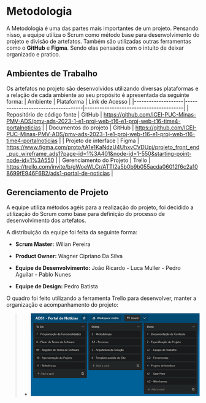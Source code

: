 
# Metodologia

A Metodologia é uma das partes mais importantes de um projeto. Pensando nisso, a equipe utiliza o Scrum como método base para desenvolvimento do projeto e divisão de artefatos. Também são utilizadas outras ferramentas como o **GitHub** e **Figma**. Sendo elas pensadas com o intuito de deixar organizado e pratico.

## Ambientes de Trabalho
Os artefatos no projeto são desenvolvidos utilizando diversas plataformas e a relação de cada ambiente ao seu propósito é apresentada da seguinte forma:
| Ambiente | Plataforma | Link de Acesso                 |
|--------------------|------------------------------------|----------------------------------------|
| Repositório de código fonte    |  GitHub  |   https://github.com/ICEI-PUC-Minas-PMV-ADS/pmv-ads-2023-1-e1-proj-web-t16-e1-proj-web-t16-time4-portalnoticias                                                             |
| Documentos do projeto          |  GitHub  |     https://github.com/ICEI-PUC-Minas-PMV-ADS/pmv-ads-2023-1-e1-proj-web-t16-e1-proj-web-t16-time4-portalnoticias                                                           |
| Projeto de interface           |  Figma   |       https://www.figma.com/proto/tA1e1KaNdzU4UhxvCVDUpj/projeto_front_end_puc_wireframe_ads1?page-id=1%3A401&node-id=1-550&starting-point-node-id=1%3A550                                                         |
| Gerenciamento do Projeto       | Trello |     https://trello.com/invite/b/gWoeWLCr/ATTI2a5b0b9b055acda06012f6c2a108699fE946F6B2/ads1-portal-de-noticias                                                           |


## Gerenciamento de Projeto
A equipe utiliza métodos agéis para a realização do projeto, foi decidido a utilização do Scrum como base para definição do processo de desenvolvimento dos artefatos.

A distribuição da equipe foi feita da seguinte forma:

   - **Scrum Master:** Wilian Pereira 
   - **Product Owner:** Wagner Cipriano Da Silva
   - **Equipe de Desenvolvimento:**
            João Ricardo
           - Luca Muller 
           - Pedro Aguilar
           - Pablo Nunes
   
   - **Equipe de Design:** Pedro Batista

 O quadro foi feito utilizando a ferramenta Trello para desenvolver, manter a organização e acompanhamento do projeto: 
 
> - ![trello](img/trello_16-04-23.png)






